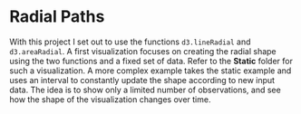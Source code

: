 # Radial Paths

With this project I set out to use the functions `d3.lineRadial` and `d3.areaRadial`. A first visualization focuses on creating the radial shape using the two functions and a fixed set of data. Refer to the **Static** folder for such a visualization. A more complex example takes the static example and uses an interval to constantly update the shape according to new input data. The idea is to show only a limited number of observations, and see how the shape of the visualization changes over time.
